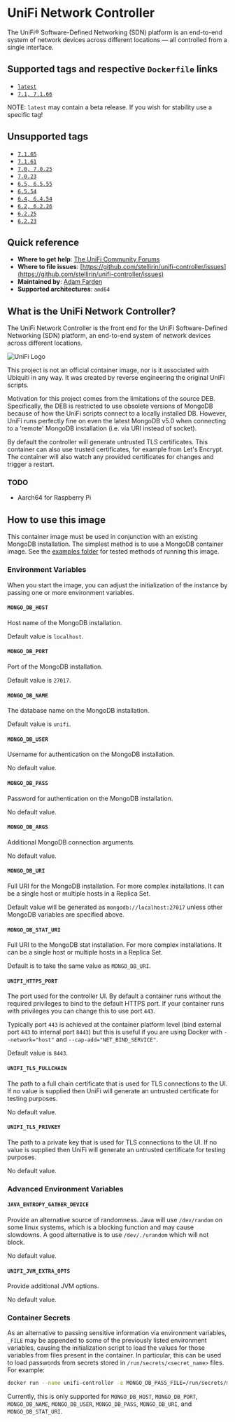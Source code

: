 # UniFi Network Controller

The UniFi® Software-Defined Networking (SDN) platform is an end-to-end system of network devices across different locations — all controlled from a single interface.

## Supported tags and respective `Dockerfile` links

- [`latest`](https://github.com/stellirin/unifi-controller/blob/main/Dockerfile)
- [`7.1, 7.1.66`](https://github.com/stellirin/unifi-controller/blob/v7.1.66/Dockerfile)

NOTE: `latest` may contain a beta release. If you wish for stability use a specific tag!

## Unsupported tags

- [`7.1.65`](https://github.com/stellirin/unifi-controller/blob/v7.1.65/Dockerfile)
- [`7.1.61`](https://github.com/stellirin/unifi-controller/blob/v7.1.61/Dockerfile)
- [`7.0, 7.0.25`](https://github.com/stellirin/unifi-controller/blob/v7.0.25/Dockerfile)
- [`7.0.23`](https://github.com/stellirin/unifi-controller/blob/v7.0.23/Dockerfile)
- [`6.5, 6.5.55`](https://github.com/stellirin/unifi-controller/blob/v6.5.55/Dockerfile)
- [`6.5.54`](https://github.com/stellirin/unifi-controller/blob/v6.5.54/Dockerfile)
- [`6.4, 6.4.54`](https://github.com/stellirin/unifi-controller/blob/v6.4.54/Dockerfile)
- [`6.2, 6.2.26`](https://github.com/stellirin/unifi-controller/blob/v6.2.26/Dockerfile)
- [`6.2.25`](https://github.com/stellirin/unifi-controller/blob/v6.2.25/Dockerfile)
- [`6.2.23`](https://github.com/stellirin/unifi-controller/blob/v6.2.23/Dockerfile)

## Quick reference

- **Where to get help**: [The UniFi Community Forums](https://community.ui.com/)
- **Where to file issues**: [https://github.com/stellirin/unifi-controller/issues](https://github.com/stellirin/unifi-controller/issues)
- **Maintained by**: [Adam Farden](https://github.com/stellirin/unifi-controller)
- **Supported architectures**: `amd64`

## What is the UniFi Network Controller?

The UniFi Network Controller is the front end for the UniFi Software-Defined Networking (SDN) platform, an end-to-end system of network devices across different locations.

![UniFi Logo](https://upload.wikimedia.org/wikipedia/en/9/93/Ubiquiti_Networks_2016.svg)

This project is not an official container image, nor is it associated with Ubiquiti in any way. It was created by reverse engineering the original UniFi scripts.

Motivation for this project comes from the limitations of the source DEB. Specifically, the DEB is restricted to use obsolete versions of MongoDB because of how the UniFi scripts connect to a locally installed DB. However, UniFi runs perfectly fine on even the latest MongoDB v5.0 when connecting to a 'remote' MongoDB installation (i.e. via URI instead of socket).

By default the controller will generate untrusted TLS certificates. This container can also use trusted certificates, for example from Let's Encrypt. The container will also watch any provided certificates for changes and trigger a restart.

### **TODO**

- Aarch64 for Raspberry Pi

## How to use this image

This container image must be used in conjunction with an existing MongoDB installation. The simplest method is to use a MongoDB container image. See the [examples folder](https://github.com/stellirin/unifi-controller/tree/main/examples) for tested methods of running this image.

### Environment Variables

When you start the image, you can adjust the initialization of the instance by passing one or more environment variables.

#### `MONGO_DB_HOST`

Host name of the MongoDB installation.

Default value is `localhost`.

#### `MONGO_DB_PORT`

Port of the MongoDB installation.

Default value is `27017`.

#### `MONGO_DB_NAME`

The database name on the MongoDB installation.

Default value is `unifi`.

#### `MONGO_DB_USER`

Username for authentication on the MongoDB installation.

No default value.

#### `MONGO_DB_PASS`

Password for authentication on the MongoDB installation.

No default value.

#### `MONGO_DB_ARGS`

Additional MongoDB connection arguments.

No default value.

#### `MONGO_DB_URI`

Full URI for the MongoDB installation. For more complex installations. It can be a single host or multiple hosts in a Replica Set.

Default value will be generated as `mongodb://localhost:27017` unless other MongoDB variables are specified above.

#### `MONGO_DB_STAT_URI`

Full URI to the MongoDB stat installation. For more complex installations. It can be a single host or multiple hosts in a Replica Set.

Default is to take the same value as `MONGO_DB_URI`.

#### `UNIFI_HTTPS_PORT`

The port used for the controller UI. By default a container runs without the required privileges to bind to the default HTTPS port. If your container runs with privileges you can change this to use port `443`.

Typically port `443` is achieved at the container platform level (bind external port `443` to internal port `8443`) but this is useful if you are using Docker with `--network="host"` and `--cap-add="NET_BIND_SERVICE"`.

Default value is `8443`.

#### `UNIFI_TLS_FULLCHAIN`

The path to a full chain certificate that is used for TLS connections to the UI. If no value is supplied then UniFi will generate an untrusted certificate for testing purposes.

No default value.

#### `UNIFI_TLS_PRIVKEY`

The path to a private key that is used for TLS connections to the UI. If no value is supplied then UniFi will generate an untrusted certificate for testing purposes.

No default value.

### Advanced Environment Variables

#### `JAVA_ENTROPY_GATHER_DEVICE`

Provide an alternative source of randomness. Java will use `/dev/random` on some linux systems, which is a blocking function and may cause slowdowns. A good alternative is to use `/dev/./urandom` which will not block.

No default value.

#### `UNIFI_JVM_EXTRA_OPTS`

Provide additional JVM options.

No default value.

### Container Secrets

As an alternative to passing sensitive information via environment variables, `_FILE` may be appended to some of the previously listed environment variables, causing the initialization script to load the values for those variables from files present in the container. In particular, this can be used to load passwords from secrets stored in `/run/secrets/<secret_name>` files. For example:

```sh
docker run --name unifi-controller -e MONGO_DB_PASS_FILE=/run/secrets/mongo-db-password -d stellirin/unifi-controller:latest
```

Currently, this is only supported for `MONGO_DB_HOST`, `MONGO_DB_PORT`, `MONGO_DB_NAME`, `MONGO_DB_USER`, `MONGO_DB_PASS`, `MONGO_DB_URI`, and `MONGO_DB_STAT_URI`.
